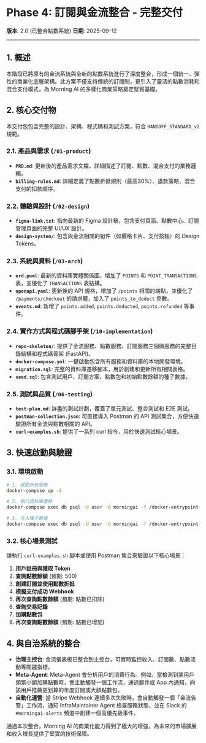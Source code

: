 # Phase 4: 訂閱與金流整合 - 完整交付

**版本**: 2.0 (已整合點數系統)
**日期**: 2025-09-12

---

## 1. 概述

本階段已將原有的金流系統與全新的點數系統進行了深度整合，形成一個統一、彈性的商業化底層架構。此方案不僅支持傳統的訂閱制，更引入了靈活的點數消耗和混合支付模式，為 Morning AI 的多樣化商業策略奠定堅實基礎。

## 2. 核心交付物

本交付包包含完整的設計、架構、程式碼和測試方案，符合 `HANDOFF_STANDARD_v2` 規範。

### 2.1. 產品與需求 (`/01-product`)

- **`PRD.md`**: 更新後的產品需求文檔，詳細描述了訂閱、點數、混合支付的業務邏輯。
- **`billing-rules.md`**: 詳細定義了點數折抵規則（最高30%）、退款策略、混合支付的扣款順序。

### 2.2. 體驗與設計 (`/02-design`)

- **`figma-link.txt`**: 指向最新的 Figma 設計稿，包含支付頁面、點數中心、訂閱管理頁面的完整 UI/UX 設計。
- **`design-system/`**: 包含與金流相關的組件（如價格卡片、支付按鈕）的 Design Tokens。

### 2.3. 系統與資料 (`/03-arch`)

- **`erd.puml`**: 最新的資料庫實體關係圖，增加了 `POINTS` 和 `POINT_TRANSACTIONS` 表，並優化了 `TRANSACTIONS` 表結構。
- **`openapi.yaml`**: 更新後的 API 規格，增加了 `/points` 相關的端點，並優化了 `/payments/checkout` 的請求體，加入了 `points_to_deduct` 參數。
- **`events.md`**: 新增了 `points.added`, `points.deducted`, `points.refunded` 等事件。

### 2.4. 實作方式與程式碼腳手架 (`/10-implementation`)

- **`repo-skeleton/`**: 提供了金流服務、點數服務、訂閱服務三個微服務的完整目錄結構和程式碼骨架 (FastAPI)。
- **`docker-compose.yml`**: 一鍵啟動包含所有服務和資料庫的本地開發環境。
- **`migration.sql`**: 完整的資料庫遷移腳本，用於創建和更新所有相關表格。
- **`seed.sql`**: 包含測試用戶、訂閱方案、點數包和初始點數餘額的種子數據。

### 2.5. 測試與品質 (`/06-testing`)

- **`test-plan.md`**: 詳盡的測試計劃，覆蓋了單元測試、整合測試和 E2E 測試。
- **`postman-collection.json`**: 可直接導入 Postman 的 API 測試集合，方便快速驗證所有金流與點數相關的 API。
- **`curl-examples.sh`**: 提供了一系列 curl 指令，用於快速測試核心場景。

## 3. 快速啟動與驗證

### 3.1. 環境啟動

```bash
# 1. 啟動所有服務
docker-compose up -d

# 2. 執行資料庫遷移
docker-compose exec db psql -U user -d morningai -f /docker-entrypoint-initdb.d/migration.sql

# 3. 注入種子數據
docker-compose exec db psql -U user -d morningai -f /docker-entrypoint-initdb.d/seed.sql
```

### 3.2. 核心場景測試

請執行 `curl-examples.sh` 腳本或使用 Postman 集合來驗證以下核心場景：

1.  **用戶註冊與獲取 Token**
2.  **查詢點數餘額** (預期: 500)
3.  **創建訂閱並使用點數折抵**
4.  **模擬支付成功 Webhook**
5.  **再次查詢點數餘額** (預期: 點數已扣除)
6.  **查詢交易記錄**
7.  **加購點數包**
8.  **再次查詢點數餘額** (預期: 點數已增加)

## 4. 與自治系統的整合

- **治理主控台**: 金流儀表板已整合到主控台，可實時監控收入、訂閱數、點數流動等關鍵指標。
- **Meta-Agent**: Meta-Agent 會分析用戶的消費行為。例如，當檢測到某用戶頻繁小額加購點數時，會主動觸發一個工作流，通過郵件或 App 內通知，向該用戶推薦更划算的年度訂閱或大額點數包。
- **自動化運營**: 當 Stripe Webhook 連續多次失敗時，會自動觸發一個「金流告警」工作流，通知 InfraMaintainer Agent 檢查服務狀態，並在 Slack 的 `#morningai-alerts` 頻道中創建一個高優先級事件。

通過本次整合，Morning AI 的商業化能力得到了極大的增強，為未來的市場擴展和收入增長提供了堅實的技術保障。

